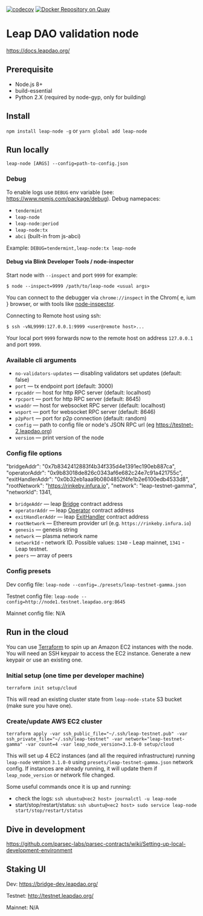 [![codecov](https://codecov.io/gh/leapdao/leap-node/branch/master/graph/badge.svg)](https://codecov.io/gh/leapdao/leap-node)
[![Docker Repository on Quay](https://quay.io/repository/leapdao/leap-node/status "Docker Repository on Quay")](https://quay.io/repository/leapdao/leap-node)

# Leap DAO validation node

https://docs.leapdao.org/

## Prerequisite

- Node.js 8+
- build-essential
- Python 2.X (required by node-gyp, only for building)

## Install

`npm install leap-node -g` or `yarn global add leap-node`

## Run locally

`leap-node [ARGS] --config=path-to-config.json`

### Debug

To enable logs use `DEBUG` env variable (see: https://www.npmjs.com/package/debug). Debug namepaces:

- `tendermint`
- `leap-node`
- `leap-node:period`
- `leap-node:tx`
- `abci` (built-in from js-abci)

Example: `DEBUG=tendermint,leap-node:tx leap-node`

#### Debug via Blink Developer Tools / node-inspector

Start node with `--inspect` and port `9999` for example:

`$ node --inspect=9999 /path/to/leap-node <usual args>`

You can connect to the debugger via `chrome://inspect` in the Chrom{ e, ium } browser,
or with tools like [node-inspector](https://github.com/node-inspector/node-inspector).

Connecting to Remote host using ssh:

`$ ssh -vNL9999:127.0.0.1:9999 <user@remote host>...`

Your local port `9999` forwards now to the remote host on address `127.0.0.1` and port `9999`.

### Available cli arguments

- `no-validators-updates` — disabling validators set updates (default: false)
- `port` — tx endpoint port (default: 3000)
- `rpcaddr` — host for http RPC server (default: localhost)
- `rpcport` — port for http RPC server (default: 8645)
- `wsaddr` — host for websocket RPC server (default: localhost)
- `wsport` — port for websocket RPC server (default: 8646)
- `p2pPort` — port for p2p connection (default: random)
- `config` — path to config file or node's JSON RPC url (eg https://testnet-2.leapdao.org)
- `version` — print version of the node

### Config file options
  "bridgeAddr": "0x7b8342412883f4b34f335d4e1391ec190eb887ca",
  "operatorAddr": "0x9b83018de826c0343af6e682c24e7c91a421755c",
  "exitHandlerAddr": "0x0b32eb1aaa9b0804852f4fe1b2e6100edb4533d8",
  "rootNetwork": "https://rinkeby.infura.io",
  "network": "leap-testnet-gamma",
  "networkId": 1341,

- `bridgeAddr` — leap [Bridge](https://github.com/leapdao/leap-contracts) contract address
- `operatorAddr` — leap [Operator](https://github.com/leapdao/leap-contracts) contract address
- `exitHandlerAddr` — leap [ExitHandler](https://github.com/leapdao/leap-contracts) contract address
- `rootNetwork` — Ethereum provider url (e.g. `https://rinkeby.infura.io`)
- `genesis` — genesis string
- `network` — plasma network name
- `networkId` - network ID. Possible values: `1340` - Leap mainnet, `1341` - Leap testnet.
- `peers` — array of peers

### Config presets

Dev config file: `leap-node --config=./presets/leap-testnet-gamma.json`

Testnet config file: `leap-node --config=http://node1.testnet.leapdao.org:8645`

Mainnet config file: N/A

## Run in the cloud

You can use [Terraform](https://www.terraform.io/) to spin up an Amazon EC2 instances with the node. You will need an SSH keypair to access the EC2 instance. Generate a new keypair or use an existing one.

### Initial setup (one time per developer machine)

```
terraform init setup/cloud
```

This will read an existing cluster state from `leap-node-state` S3 bucket (make sure you have one).

### Create/update AWS EC2 cluster

```
terraform apply -var ssh_public_file="~/.ssh/leap-testnet.pub" -var ssh_private_file="~/.ssh/leap-testnet" -var network="leap-testnet-gamma" -var count=4 -var leap_node_version=3.1.0-0 setup/cloud
```

This will set up 4 EC2 instances (and all the required infrastructure) running `leap-node` version `3.1.0-0` using `presets/leap-testnet-gamma.json` network config. If instances are already running, it will update them if `leap_node_version` or network file changed.


Some useful commands once it is up and running:

- check the logs: `ssh ubuntu@<ec2 host> journalctl -u leap-node`
- start/stop/restart/status: `ssh ubuntu@<ec2 host> sudo service leap-node start/stop/restart/status`

## Dive in development

https://github.com/parsec-labs/parsec-contracts/wiki/Setting-up-local-development-environment

## Staking UI

Dev: https://bridge-dev.leapdao.org/

Testnet: http://testnet.leapdao.org/

Mainnet: N/A
